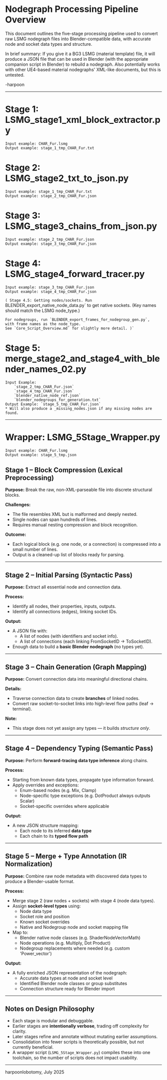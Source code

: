 # Nodegraph Processing Pipeline Overview

This document outlines the five-stage processing pipeline used to convert raw LSMG nodegraph files into Blender-compatible data, with accurate node and socket data types and structure.

In brief summary: If you give it a BG3 LSMG (material template) file, it will produce a JSON file that can be used in Blender (with the appropriate companion script in Blender) to rebuild a nodegraph.
Also potentially works with other UE4-based material nodegraphs' XML-like documents, but this is untested.

-harpoon


 -----
# Stage 1: LSMG_stage1_xml_block_extractor.py
    Input example: CHAR_Fur.lsmg
    Output example: stage_1_tmp_CHAR_Fur.txt

# Stage 2: LSMG_stage2_txt_to_json.py
    Input example: stage_1_tmp_CHAR_Fur.txt
    Output example: stage_2_tmp_CHAR_Fur.json

# Stage 3: LSMG_stage3_chains_from_json.py
    Input example: stage_2_tmp_CHAR_Fur.json
    Output example: stage_3_tmp_CHAR_Fur.json

# Stage 4: LSMG_stage4_forward_tracer.py
    Input example: stage_3_tmp_CHAR_Fur.json
    Output example: stage_4_tmp_CHAR_Fur.json

`( Stage 4.5: Getting nodes/sockets.
    Run `BLENDER_export_native_node_data.py` to get native sockets.
    (Key names should match the LSMG node_type.)

    For nodegroups, run `BLENDER_export_frames_for_nodegroup_gen.py`,
    with frame names as the node_type.
    See `Core_Script_Overview.md` for slightly more detail. )`

# Stage 5: merge_stage2_and_stage4_with_blender_names_02.py
    Input Example:
        `stage_2_tmp_CHAR_Fur.json`
        `stage_4_tmp_CHAR_Fur.json`
        `blender_native_node_ref.json`
        `blender_nodegroups_for_generation.txt`
    Output Example: `stage_5_tmp_CHAR_Fur.json`
	* Will also produce a _missing_nodes.json if any missing nodes are found.
---

# Wrapper: LSMG_5Stage_Wrapper.py
	Input example: CHAR_Fur.lsmg
	Output example: stage_5_tmp.json


## Stage 1 – Block Compression (Lexical Preprocessing)

**Purpose:**
Break the raw, non-XML-parseable file into discrete structural blocks.

**Challenges:**
- The file resembles XML but is malformed and deeply nested.
- Single nodes can span hundreds of lines.
- Requires manual nesting compression and block recognition.

**Outcome:**
- Each logical block (e.g. one node, or a connection) is compressed into a small number of lines.
- Output is a cleaned-up list of blocks ready for parsing.

---

## Stage 2 – Initial Parsing (Syntactic Pass)

**Purpose:**
Extract all essential node and connection data.

**Process:**
- Identify all nodes, their properties, inputs, outputs.
- Identify all connections (edges), linking socket IDs.

**Output:**
- A JSON file with:
  - A list of nodes (with identifiers and socket info).
  - A list of connections (each linking FromSocketID → ToSocketID).
- Enough data to build a **basic Blender nodegraph** (no types yet).

---

## Stage 3 – Chain Generation (Graph Mapping)

**Purpose:**
Convert connection data into meaningful directional chains.

**Details:**
- Traverse connection data to create **branches** of linked nodes.
- Convert raw socket-to-socket links into high-level flow paths (leaf → terminal).

**Note:**
- This stage does not yet assign any types — it builds *structure only*.

---

## Stage 4 – Dependency Typing (Semantic Pass)

**Purpose:**
Perform **forward-tracing data type inference** along chains.

**Process:**
- Starting from known data types, propagate type information forward.
- Apply overrides and exceptions:
  - Enum-based nodes (e.g. Mix, Clamp)
  - Node-specific type exceptions (e.g. DotProduct always outputs Scalar)
  - Socket-specific overrides where applicable

**Output:**
- A new JSON structure mapping:
  - Each node to its inferred **data type**
  - Each chain to its **typed flow path**

---

## Stage 5 – Merge + Type Annotation (IR Normalization)

**Purpose:**
Combine raw node metadata with discovered data types to produce a Blender-usable format.

**Process:**
- Merge stage 2 (raw nodes + sockets) with stage 4 (node data types).
- Assign **socket-level types** using:
  - Node data type
  - Socket role and position
  - Known socket overrides
  - Native and Nodegroup node and socket mapping file
- Map to:
  - Blender native node classes (e.g. ShaderNodeVectorMath)
  - Node operations (e.g. Multiply, Dot Product)
  - Nodegroup replacements where needed (e.g. custom 'Power_vector')

**Output:**
- A fully enriched JSON representation of the nodegraph:
  - Accurate data types at node and socket level
  - Identified Blender node classes or group substitutes
  - Connection structure ready for Blender import

---

## Notes on Design Philosophy

- Each stage is modular and debuggable.
- Earlier stages are **intentionally verbose**, trading off complexity for clarity.
- Later stages refine and annotate without mutating earlier assumptions.
- Consolidation into fewer scripts is theoretically possible, but not currently beneficial.
- A wrapper script (`LSMG_5Stage_Wrapper.py`) compiles these into one toolchain, so the number of scripts does not impact usability.

---

harpoonlobotomy, July 2025
